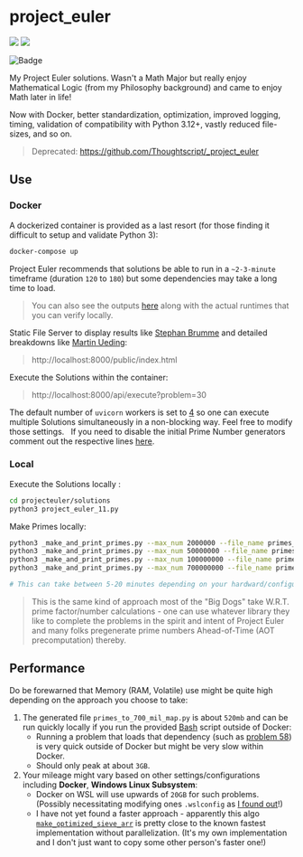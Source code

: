 # project_euler

[![](https://img.shields.io/badge/Project-Euler-green.svg)](https://projecteuler.net/) [![](https://img.shields.io/badge/Python-3.12.2-yellow.svg)](https://www.python.org/downloads/release/python-2718/) 

![Badge](https://projecteuler.net/profile/Thoughtscript.png)

My Project Euler solutions. Wasn't a Math Major but really enjoy Mathematical Logic (from my Philosophy background) and came to enjoy Math later in life!

Now with Docker, better standardization, optimization, improved logging, timing, validation of compatibility with Python 3.12+, vastly reduced file-sizes, and so on.

> Deprecated: https://github.com/Thoughtscript/_project_euler

## Use

### Docker

A dockerized container is provided as a last resort (for those finding it difficult to setup and validate Python 3):

```bash
docker-compose up
```

Project Euler recommends that solutions be able to run in a `~2-3-minute` timeframe (duration `120` to `180`) but some dependencies may take a long time to load.

> You can also see the outputs [here](/projecteuler/solutions/out) along with the actual runtimes that you can verify locally.

Static File Server to display results like [Stephan Brumme](https://euler.stephan-brumme.com/) and detailed breakdowns like [Martin Ueding](https://martin-ueding.de/posts/project-euler-solution-70-totient-permutation/): 

> http://localhost:8000/public/index.html

Execute the Solutions within the container:

> http://localhost:8000/api/execute?problem=30

The default number of `uvicorn` workers is set to [4](./projecteuler/dockerfile) so one can execute multiple Solutions simultaneously in a non-blocking way. Feel free to modify those settings.
 
If you need to disable the initial Prime Number generators comment out the respective lines [here](./projecteuler/bin/make_primes.sh).

### Local

Execute the Solutions locally :
```bash
cd projecteuler/solutions
python3 project_euler_11.py
```

Make Primes locally:
```bash
python3 _make_and_print_primes.py --max_num 2000000 --file_name primes_to_2_mil
python3 _make_and_print_primes.py --max_num 50000000 --file_name primes_to_50_mil
python3 _make_and_print_primes.py --max_num 100000000 --file_name primes_to_100_mil
python3 _make_and_print_primes.py --max_num 700000000 --file_name primes_to_700_mil 

# This can take between 5-20 minutes depending on your hardward/configuration.
```

> This is the same kind of approach most of the "Big Dogs" take W.R.T. prime factor/number calculations - one can use whatever library they like to complete the problems in the spirit and intent of Project Euler and many folks pregenerate prime numbers Ahead-of-Time (AOT precomputation) thereby.

## Performance

Do be forewarned that Memory (RAM, Volatile) use might be quite high depending on the approach you choose to take:

1. The generated file `primes_to_700_mil_map.py` is about `520mb` and can be run quickly locally if you run the provided [Bash](./projecteuler/bin/make_primes.sh) script outside of Docker:  
   * Running a problem that loads that dependency (such as [problem 58](./projecteuler/solutions//project_euler_58.py)) is very quick outside of Docker but might be very slow within Docker.
   * Should only peak at about `3GB`.
1. Your mileage might vary based on other settings/configurations including **Docker**, **Windows Linux Subsystem**:
   * Docker on WSL will use upwards of `20GB` for such problems. (Possibly necessitating modifying ones `.wslconfig` as [I found out](https://learn.microsoft.com/en-us/windows/wsl/wsl-config#wslconfig)!)
   * I have not yet found a faster approach - apparently this algo [`make_optimized_sieve_arr`](./projecteuler/_make_and_print_primes.py) is pretty close to the known fastest implementation without parallelization. (It's my own implementation and I don't just want to copy some other person's faster one!)